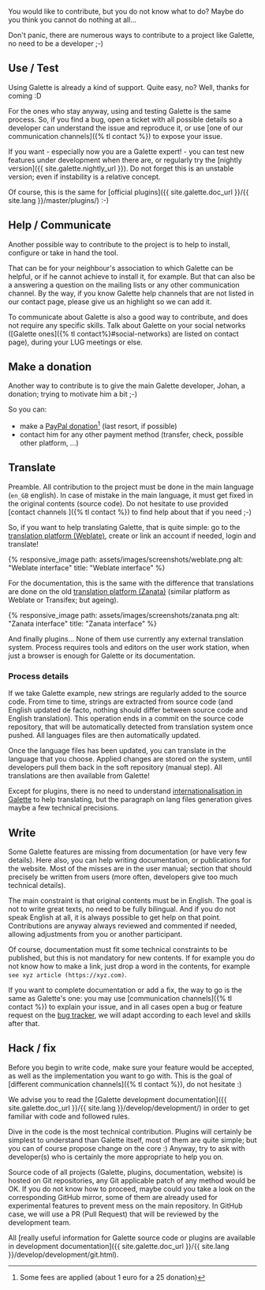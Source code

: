 You would like to contribute, but you do not know what to do? Maybe do you think you cannot do nothing at all...

Don't panic, there are numerous ways to contribute to a project like Galette, no need to be a developer ;-)

## Use / Test

Using Galette is already a kind of support. Quite easy, no? Well, thanks for coming :D

For the ones who stay anyway, using and testing Galette is the same process. So, if you find a bug, open a ticket with all possible details so a developer can understand the issue and reproduce it, or use [one of our communication channels]({% tl contact %}) to expose your issue.

If you want - especially now you are a Galette expert! - you can test new features under development when there are, or regularly try the [nightly version]({{ site.galette.nightly_url }}). Do not forget this is an unstable version; even if instability is a relative concept.

Of course, this is the same for [official plugins]({{ site.galette.doc_url }}/{{ site.lang }}/master/plugins/) :-)

## Help / Communicate

Another possible way to contribute to the project is to help to install, configure or take in hand the tool.

That can be for your neighbour's association to which Galette can be helpful, or if he cannot achieve to install it, for example.
But that can also be a answering a question on the mailing lists or any other communication channel. By the way, if you know Galette help channels that are not listed in our contact page, please give us an highlight so we can add it.

To communicate about Galette is also a good way to contribute, and does not require any specific skills. Talk about Galette on your social networks ([Galette ones]({% tl contact%}#social-networks) are listed on contact page), during your LUG meetings or else.

<a name="donate"></a>
## Make a donation

Another way to contribute is to give the main Galette developer, Johan, a donation; trying to motivate him a bit ;-)

So you can:

* make a [PayPal donation](https://www.paypal.me/galettesoft)[^1] (last resort, if possible)
* contact him for any other payment method (transfer, check, possible other platform, ...)

[^1]: Some fees are applied (about 1 euro for a 25 donation)

## Translate

Preamble. All contribution to the project must be done in the main language (`en_GB` english). In case of mistake in the main language, it must get fixed in the original contents (source code).
Do not hesitate to use provided [contact channels ]({% tl contact %}) to find help about that if you need ;-)

So, if you want to help translating Galette, that is quite simple: go to the [translation platform (Weblate)](https://hosted.weblate.org/projects/galette/galette/), create or link an account if needed, login and translate!

{% responsive_image path: assets/images/screenshots/weblate.png alt: "Weblate interface" title: "Weblate interface" %}

For the documentation, this is the same with the difference that translations are done on the old [translation platform (Zanata)](https://translate.zanata.org/project/view/galettedoc/) (similar platform as Weblate or Transifex; but ageing).

{% responsive_image path: assets/images/screenshots/zanata.png alt: "Zanata interface" title: "Zanata interface" %}

And finally plugins... None of them use currently any external translation system. Process requires tools and editors on the user work station, when just a browser is enough for Galette or its documentation.

### Process details

If we take Galette example, new strings are regularly added to the source code. From time to time, strings are extracted from source code (and English updated de facto, nothing should differ between source code and English translation).
This operation ends in a commit on the source code repository, that will be automatically detected from translation system once pushed. All languages files are then automatically updated.

Once the language files has been updated, you can translate in the language that you choose. Applied changes are stored on the system, until developers pull them back in the soft repository (manual step). All translations are then available from Galette!

Except for plugins, there is no need to understand [internationalisation in Galette](https://translate.zanata.org/project/view/galettedoc/) to help translating, but the paragraph on lang files generation gives maybe a few technical precisions.
## Write

Some Galette features are missing from documentation (or have very few details). Here also, you can help writing documentation, or publications for the website. Most of the misses are in the user manual; section that should precisely be written from users (more often, developers give too much technical details).

The main constraint is that original contents must be in English. The goal is not to write great texts, no need to be fully bilingual. And if you do not speak English at all, it is always possible to get help on that point.
Contributions are anyway always reviewed and commented if needed, allowing adjustments from you or another participant.

Of course, documentation must fit some technical constraints to be published, but this is not mandatory for new contents. If for example you do not know how to make a link, just drop a word in the contents, for example `see xyz article (https://xyz.com)`.

If you want to complete documentation or add a fix, the way to go is the same as Galette's one: you may use [communication channels]({% tl contact %}) to explain your issue, and in all cases open a bug or feature request on the [bug tracker](https://bugs.galette.eu/projects/documentation-galette), we will adapt according to each level and skills after that.

## Hack / fix

Before you begin to write code, make sure your feature would be accepted, as well as the implementation you want to go with. This is the goal of [different communication channels]({% tl contact %}), do not hesitate :)

We advise you to read the [Galette development documentation]({{ site.galette.doc_url }}/{{ site.lang }}/develop/development/) in order to get familiar with code and followed rules.

Dive in the code is the most technical contribution. Plugins will certainly be simplest to understand than Galette itself, most of them are quite simple; but you can of course propose change on the core :)
Anyway, try to ask with developer(s) who is certainly the more appropriate to help you on.

Source code of all projects (Galette, plugins, documentation, website) is hosted on Git repositories, any Git applicable patch of any method would be OK. If you do not know how to proceed, maybe could you take a look on the corresponding GitHub mirror, some of them are already used for experimental features to prevent mess on the main repository. In GitHub case, we will use a PR (Pull Request) that will be reviewed by the development team.

All [really useful information for Galette source code or plugins are available in development documentation]({{ site.galette.doc_url }}/{{ site.lang }}/develop/development/git.html).
